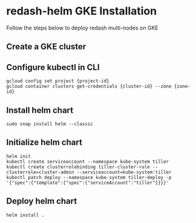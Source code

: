 # redash-helm GKE Installation
Follow the steps below to deploy redash multi-nodes on GKE

## Create a GKE cluster

## Configure kubectl in CLI
```
gcloud config set project {project-id}
gcloud container clusters get-credentials {cluster-id} --zone {zone-id}
```
## Install helm chart
```
sudo snap install helm --classic
```

## Initialize helm chart
```
helm init
kubectl create serviceaccount --namespace kube-system tiller
kubectl create clusterrolebinding tiller-cluster-rule --clusterrole=cluster-admin --serviceaccount=kube-system:tiller
kubectl patch deploy --namespace kube-system tiller-deploy -p '{"spec":{"template":{"spec":{"serviceAccount":"tiller"}}}}'
```
## Deploy helm chart
```
helm install .
```
